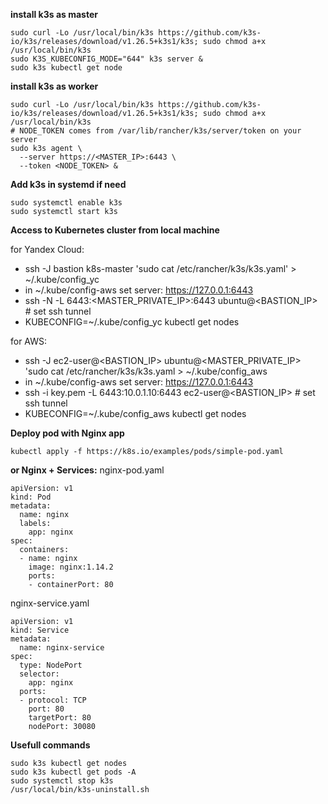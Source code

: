 **install k3s as master**
```
sudo curl -Lo /usr/local/bin/k3s https://github.com/k3s-io/k3s/releases/download/v1.26.5+k3s1/k3s; sudo chmod a+x /usr/local/bin/k3s
sudo K3S_KUBECONFIG_MODE="644" k3s server &
sudo k3s kubectl get node
```

**install k3s as worker**
```
sudo curl -Lo /usr/local/bin/k3s https://github.com/k3s-io/k3s/releases/download/v1.26.5+k3s1/k3s; sudo chmod a+x /usr/local/bin/k3s
# NODE_TOKEN comes from /var/lib/rancher/k3s/server/token on your server
sudo k3s agent \
  --server https://<MASTER_IP>:6443 \
  --token <NODE_TOKEN> &
```

**Add k3s in systemd if need**
```
sudo systemctl enable k3s
sudo systemctl start k3s
```

**Access to Kubernetes cluster from local machine**

for Yandex Cloud:
- ssh -J bastion k8s-master 'sudo cat /etc/rancher/k3s/k3s.yaml' > ~/.kube/config_yc
- in ~/.kube/config-aws set server: https://127.0.0.1:6443     
- ssh -N -L 6443:<MASTER_PRIVATE_IP>:6443 ubuntu@<BASTION_IP>  # set ssh tunnel
- KUBECONFIG=~/.kube/config_yc kubectl get nodes

for AWS:
- ssh -J ec2-user@<BASTION_IP> ubuntu@<MASTER_PRIVATE_IP> 'sudo cat /etc/rancher/k3s/k3s.yaml > ~/.kube/config_aws
- in ~/.kube/config-aws set server: https://127.0.0.1:6443
- ssh -i key.pem -L 6443:10.0.1.10:6443 ec2-user@<BASTION_IP>  # set ssh tunnel
- KUBECONFIG=~/.kube/config_aws kubectl get nodes


**Deploy pod with Nginx app**
```
kubectl apply -f https://k8s.io/examples/pods/simple-pod.yaml
```
**or Nginx + Services:**
nginx-pod.yaml 
```
apiVersion: v1
kind: Pod
metadata:
  name: nginx
  labels:
    app: nginx
spec:
  containers:
  - name: nginx
    image: nginx:1.14.2
    ports:
    - containerPort: 80
```

nginx-service.yaml
```
apiVersion: v1
kind: Service
metadata:
  name: nginx-service
spec:
  type: NodePort
  selector:
    app: nginx
  ports:
  - protocol: TCP
    port: 80        
    targetPort: 80  
    nodePort: 30080
```

**Usefull commands**
```
sudo k3s kubectl get nodes
sudo k3s kubectl get pods -A
sudo systemctl stop k3s
/usr/local/bin/k3s-uninstall.sh
```